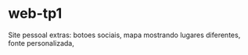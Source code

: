 # web-tp1
Site pessoal
extras:
botoes sociais,
mapa mostrando lugares diferentes,
fonte personalizada,


